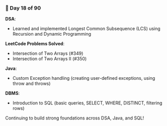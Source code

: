 ### 📅 Day 18 of 90

**DSA**:  
- Learned and implemented Longest Common Subsequence (LCS) using Recursion and Dynamic Programming

**LeetCode Problems Solved**:  
- Intersection of Two Arrays (#349)  
- Intersection of Two Arrays II (#350)

**Java**:  
- Custom Exception handling (creating user-defined exceptions, using throw and throws)

**DBMS**:  
- Introduction to SQL (basic queries, SELECT, WHERE, DISTINCT, filtering rows)

Continuing to build strong foundations across DSA, Java, and SQL!
